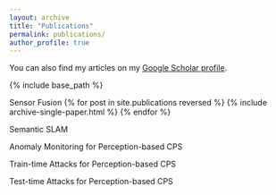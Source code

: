 ```yaml
---
layout: archive
title: "Publications"
permalink: publications/
author_profile: true
---
```


You can also find my articles on my [Google Scholar profile](https://scholar.google.com/citations?user=FfPlF8gAAAAJ).

{% include base_path %}

Sensor Fusion
{% for post in site.publications reversed %}
  {% include archive-single-paper.html %}
{% endfor %}

Semantic SLAM

Anomaly Monitoring for Perception-based CPS

Train-time Attacks for Perception-based CPS

Test-time Attacks for Perception-based CPS

